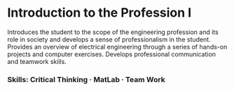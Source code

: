 # Introduction to the Profession I

Introduces the student to the scope of the engineering profession and its role in society and develops a sense of professionalism in the student. Provides an overview of electrical engineering through a series of hands-on projects and computer exercises. Develops professional communication and teamwork skills.

### Skills: Critical Thinking · MatLab · Team Work

